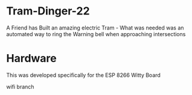 # Tram-Dinger-22

A Friend has Built an amazing electric Tram - What was needed was an automated way to ring the Warning bell when approaching intersections 

# Hardware 
This was developed specifically for the ESP 8266 Witty Board 

wifi branch

